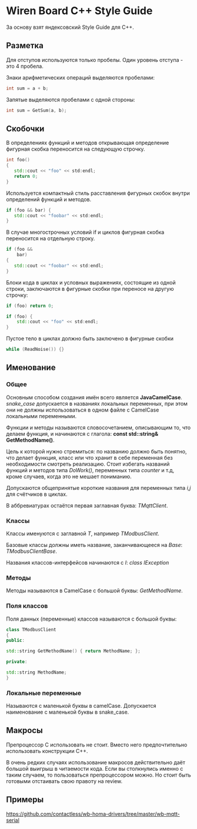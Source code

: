 Wiren Board C++ Style Guide
========================

За основу взят яндексовский Style Guide для C++.

## Разметка

Для отступов используются только пробелы. Один уровень отступа - это 4 пробела.

Знаки арифметических операций выделяются пробелами:

```C++
int sum = a + b;
```

Запятые выделяются пробелами с одной стороны:

```C++
int sum = GetSum(a, b);
```


## Скобочки

В определениях функций и методов открывающая определение фигурная скобка переносится на следующую строчку. 

```C++
int foo()
{
   std::cout << "foo" << std:endl;
   return 0;
}
```

Используется компактный стиль расставления фигурных скобок внутри определений функций и методов.

```C++
if (foo && bar) {
   std::cout << "foobar" << std:endl;
}
```

В случае многострочных условий if и циклов фигурная скобка переносится на отдельную строку.

```C++
if (foo &&
    bar)
{
   std::cout << "foobar" << std:endl;
}
```

Блоки кода в циклах и условных выражениях, состоящие из одной строки, заключаются в фигурные скобки при переносе на другую строчку:

```C++
if (foo) return 0;
```

```C++
if (foo) {
    std::cout << "foo" << std:endl;
}
```

Пустое тело в циклах должно быть заключено в фигурные скобки

```C++
while (ReadNoise()) {}
```




## Именование
### Общее
Основным способом создания имён всего является **JavaCamelCase**.
*snake_case* допускается в названиях локальных переменных, при этом они не должны использоваться в одном файле с CamelCase локальными переменными.



Функции и методы называются словосочетанием, описывающим то, что делаем функция, и начинаются с глагола: **const std::string& GetMethodName()**.

Цель к которой нужно стремиться: по названию должно быть понятно, что делает функция, класс или что хранит в себе переменная без необходимости смотреть реализацию.
Стоит избегать названий функций и методов типа *DoWork()*, переменных типа *counter* и т.д, кроме случаев, когда это не мешает пониманию.

Допускаются общепринятые короткие названия для переменных типа *i,j* для счётчиков в циклах.

В аббревиатурах остаётся первая заглавная буква: *TMqttClient*.


### Классы

Классы именуются с заглавной *T*, например *TModbusClient*.

Базовые классы должны иметь название, заканчивающееся на *Base*: *TModbusClientBase*.

Названия классов-интерфейсов начинаются с *I*: *class IException*

### Методы

Методы называются в CamelCase с большой буквы: *GetMethodName*.

### Поля классов
Поля данных (переменные) классов называются с большой буквы:

```C++
class TModbusClient
{
public:

std::string GetMethodName() { return MethodName; };

private:

std::string MethodName;
}
```

### Локальные переменные

Называются с маленькой буквы в camelCase. Допускается наименование с маленькой буквы в snake_case.

## Макросы

Препроцессор C использовать не стоит. Вместо него предпочтительно использовать конструкции C++.

В очень редких случаях использование макросов действительно даёт большой выигрыш в читаемости кода. 
Если вы столкнулись именно с таким случаем, то пользоваться препроцессором можно. Но стоит быть готовыми отстаивать свою правоту на review.

## Примеры

https://github.com/contactless/wb-homa-drivers/tree/master/wb-mqtt-serial
